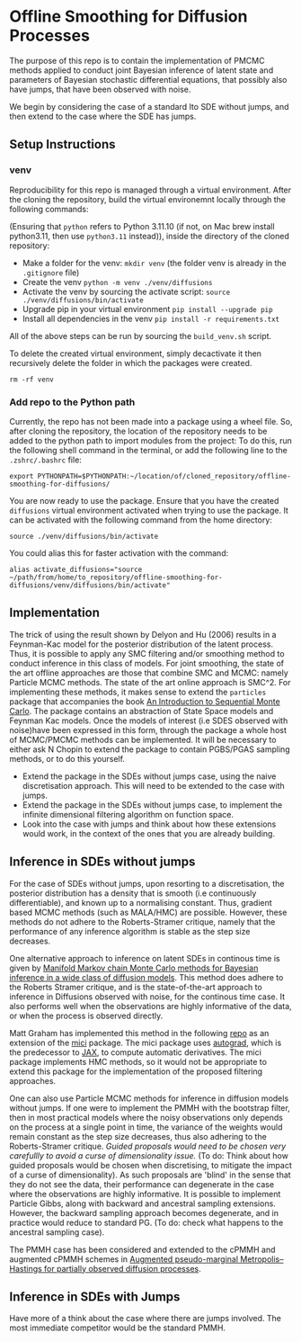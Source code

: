 # Offline Smoothing for Diffusion Processes

The purpose of this repo is to contain the implementation of PMCMC methods applied to conduct joint Bayesian inference of latent state and parameters of Bayesian stochastic differential equations, that possibly also have jumps, that have been observed with noise.

We begin by considering the case of a standard Ito SDE without jumps, and then extend to the case where the SDE has jumps.


## Setup Instructions

### venv

Reproducibility for this repo is managed through a virtual environment. After the cloning the repository, build the virtual environemnt locally through the following commands:

(Ensuring that `python` refers to Python 3.11.10 (if not, on Mac brew install python3.11, then use `python3.11` instead)), inside the directory of the cloned repository: 

- Make a folder for the venv: `mkdir venv` (the folder venv is already in the `.gitignore` file)
- Create the venv `python -m venv ./venv/diffusions`
- Activate the venv by sourcing the activate script: `source ./venv/diffusions/bin/activate`
- Upgrade pip in your virtual environment `pip install --upgrade pip`
- Install all dependencies in the venv `pip install -r requirements.txt`

All of the above steps can be run by sourcing the `build_venv.sh` script.

To delete the created virtual environment, simply decactivate it then recursively delete the folder in which the packages were created.

`rm -rf venv`

### Add repo to the Python path

Currently, the repo has not been made into a package using a wheel file. So, after cloning the repository, the location of the repository needs to be added to the python path to import modules from the project:
To do this, run the following shell command in the terminal, or add the following line to the `.zshrc/.bashrc` file:

 `export PYTHONPATH=$PYTHONPATH:~/location/of/cloned_repository/offline-smoothing-for-diffusions/`

You are now ready to use the package. Ensure that you have the created `diffusions` virtual environment activated when trying to use the package. It can be activated with the following command from the home directory:

`source ./venv/diffusions/bin/activate`

You could alias this for faster activation with the command:

`alias activate_diffusions="source ~/path/from/home/to_repository/offline-smoothing-for-diffusions/venv/diffusions/bin/activate"`

## Implementation

The trick of using the result shown by Delyon and Hu (2006) results in a Feynman-Kac model for the posterior distribution of the latent process. Thus, it is possible to apply any SMC filtering and/or smoothing method to conduct inference in this class of models. For joint smoothing, the state of the art offline approaches are those that combine SMC and MCMC: namely Particle MCMC methods. The state of the art online approach is SMC^2. For implementing these methods, it makes sense to extend the `particles` package that accompanies the book [An Introduction to Sequential Monte Carlo](https://nchopin.github.io/books/). The package contains an abstraction of State Space models and Feynman Kac models. Once the models of interest (i.e SDES observed with noise)have been expressed in this form, through the package a whole host of MCMC/PMCMC methods can be implemented. It will be necessary to either ask N Chopin to extend the package to contain PGBS/PGAS sampling methods, or to do this yourself.

- Extend the package in the SDEs without jumps case, using the naive discretisation approach. This will need to be extended to the case with jumps.
- Extend the package in the SDEs without jumps case, to implement the infinite dimensional filtering algorithm on function space.
- Look into the case with jumps and think about how these extensions would work, in the context of the ones that you are already building.

## Inference in SDEs without jumps

For the case of SDEs without jumps, upon resorting to a discretisation, the posterior distribution has a density that is smooth (i.e continuously differentiable), and known up to a normalising constant. Thus, gradient based MCMC methods (such as MALA/HMC) are possible. However, these methods do not adhere to the Roberts-Stramer critique, namely that the performance of any inference algorithm is stable as the step size decreases. 

One alternative approach to inference on latent SDEs in continous time is given  by [Manifold Markov chain Monte Carlo methods for Bayesian inference in a wide class of diffusion models](https://arxiv.org/abs/1912.02982). This method does adhere to the Roberts Stramer critique, and is the state-of-the-art approach to inference in Diffusions observed with noise, for the continous time case. It also performs well when the observations are highly informative of the data, or when the process is observed directly.

Matt Graham has implemented this method in the following [repo](https://github.com/thiery-lab/manifold-mcmc-for-diffusions) as an extension of the [mici](https://github.com/matt-graham/mici) package. The mici package uses [autograd](https://github.com/HIPS/autograd), which is the predecessor to [JAX](https://jax.readthedocs.io/en/latest/), to compute automatic derivatives. The mici package implements HMC methods, so it would not be appropriate to extend this package for the implementation of the proposed filtering approaches. 

One can also use Particle MCMC methods for inference in diffusion models without jumps. If one were to implement the PMMH with the bootstrap filter, then in most practical models where the noisy observations only depends on the process at a single point in time, the variance of the weights would remain constant as the step size decreases, thus also adhering to the Roberts-Stramer critique. *Guided proposals would need to be chosen very carefullly to avoid a curse of dimensionality issue.* (To do: Think about how guided proposals would be chosen when discretising, to mitigate the impact of a curse of dimensionality). As such proposals are 'blind' in the sense that they do not see the data, their performance can degenerate in the case where the observations are highly informative. It is possible to implement Particle Gibbs, along with backward and ancestral sampling extensions. However, the backward sampling approach becomes degenerate, and in practice would reduce to standard PG. (To do: check what happens to the ancestral sampling case).

The PMMH case has been considered and extended to the cPMMH and augmented cPMMH schemes in [Augmented pseudo-marginal Metropolis–Hastings for partially observed diffusion processes](https://arxiv.org/abs/1912.02982).


## Inference in SDEs with Jumps

Have more of a think about the case where there are jumps involved. The most immediate competitor would be the standard PMMH. 
